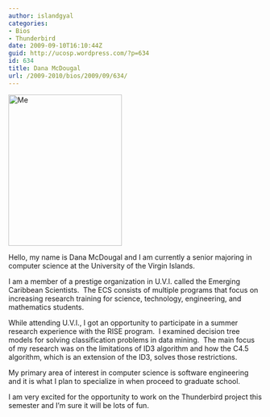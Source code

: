 ```yaml
---
author: islandgyal
categories:
- Bios
- Thunderbird
date: 2009-09-10T16:10:44Z
guid: http://ucosp.wordpress.com/?p=634
id: 634
title: Dana McDougal
url: /2009-2010/bios/2009/09/634/
---
```


<img class="alignleft size-medium wp-image-633" title="Me" src="http://ucosp.files.wordpress.com/2009/09/dana.jpg?w=225" alt="Me" width="225" height="300" srcset="http://ucosp.ca/wp-content/uploads/2009/09/dana.jpg 453w, http://ucosp.ca/wp-content/uploads/2009/09/dana-225x300.jpg 225w" sizes="(max-width: 225px) 100vw, 225px" />

Hello, my name is Dana McDougal and I am currently a senior majoring in computer science at the University of the Virgin Islands.
  
I am a member of a prestige organization in U.V.I. called the Emerging Caribbean Scientists.  The ECS consists of multiple programs that focus on increasing research training for science, technology, engineering, and mathematics students. 

While attending U.V.I., I got an opportunity to participate in a summer research experience with the RISE program.  I examined decision tree models for solving classification problems in data mining.  The main focus of my research was on the limitations of ID3 algorithm and how the C4.5 algorithm, which is an extension of the ID3, solves those restrictions.  

My primary area of interest in computer science is software engineering and it is what I plan to specialize in when proceed to graduate school. 

I am very excited for the opportunity to work on the Thunderbird project this semester and I’m sure it will be lots of fun.